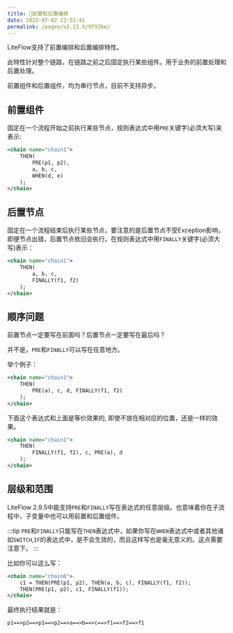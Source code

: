 ```yaml
---
title: 🍒前置和后置编排
date: 2022-07-02 22:51:41
permalink: /pages/v2.13.X/9f93be/
---
```


LiteFlow支持了前置编排和后置编排特性。

此特性针对整个链路，在链路之前之后固定执行某些组件。用于业务的前置处理和后置处理。

前置组件和后置组件，均为串行节点，目前不支持异步。

## 前置组件

固定在一个流程开始之前执行某些节点，规则表达式中用`PRE`关键字(必须大写)来表示:

```xml
<chain name="chain1">
    THEN(
        PRE(p1, p2), 
        a, b, c, 
        WHEN(d, e)
    );
</chain>
```

## 后置节点

固定在一个流程结束后执行某些节点，要注意的是后置节点不受Exception影响，即便节点出错，后置节点依旧会执行。在规则表达式中用`FINALLY`关键字(必须大写)表示：

```xml
<chain name="chain1">
    THEN(
        a, b, c, 
        FINALLY(f1, f2)
    );
</chain>
```

## 顺序问题

前置节点一定要写在前面吗？后置节点一定要写在最后吗？

并不是，`PRE`和`FINALLY`可以写在任意地方。

举个例子：
```xml
<chain name="chain1">
    THEN(
        PRE(a), c, d, FINALLY(f1, f2)
    );
</chain>
```
下面这个表达式和上面是等价效果的, 即使不放在相对应的位置，还是一样的效果。

```xml
<chain name="chain1">
    THEN(
        FINALLY(f1, f2), c, PRE(a), d
    );
</chain>
```

## 层级和范围

LiteFlow 2.9.5中能支持`PRE`和`FINALLY`写在表达式的任意层级。也意味着你在子流程中，子变量中也可以用前置和后置组件。

:::tip
`PRE`和`FINALLY`只能写在`THEN`表达式中，如果你写在`WHEN`表达式中或者其他诸如`SWITCH`,`IF`的表达式中，是不会生效的，而且这样写也是毫无意义的。这点需要注意下。
:::

比如你可以这么写：
```xml
<chain name="chain6">
    c1 = THEN(PRE(p1, p2), THEN(a, b, c), FINALLY(f1, f2));
    THEN(PRE(p1, p2), c1, FINALLY(f1));
</chain>
```

最终执行结果就是：

```
p1==>p2==>p1==>p2==>a==>b==>c==>f1==>f2==>f1
```